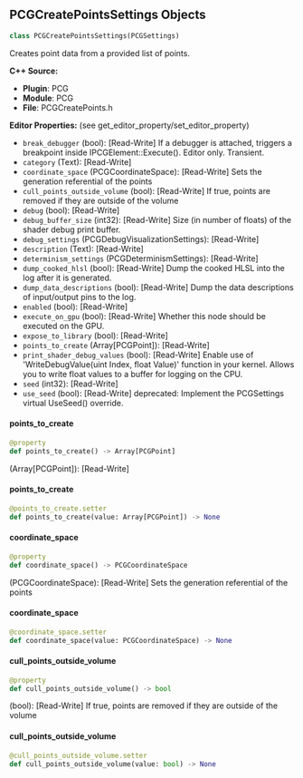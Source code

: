 ## PCGCreatePointsSettings Objects

```python
class PCGCreatePointsSettings(PCGSettings)
```

Creates point data from a provided list of points.

**C++ Source:**

- **Plugin**: PCG
- **Module**: PCG
- **File**: PCGCreatePoints.h

**Editor Properties:** (see get_editor_property/set_editor_property)

- ``break_debugger`` (bool):  [Read-Write] If a debugger is attached, triggers a breakpoint inside IPCGElement::Execute(). Editor only. Transient.
- ``category`` (Text):  [Read-Write]
- ``coordinate_space`` (PCGCoordinateSpace):  [Read-Write] Sets the generation referential of the points
- ``cull_points_outside_volume`` (bool):  [Read-Write] If true, points are removed if they are outside of the volume
- ``debug`` (bool):  [Read-Write]
- ``debug_buffer_size`` (int32):  [Read-Write] Size (in number of floats) of the shader debug print buffer.
- ``debug_settings`` (PCGDebugVisualizationSettings):  [Read-Write]
- ``description`` (Text):  [Read-Write]
- ``determinism_settings`` (PCGDeterminismSettings):  [Read-Write]
- ``dump_cooked_hlsl`` (bool):  [Read-Write] Dump the cooked HLSL into the log after it is generated.
- ``dump_data_descriptions`` (bool):  [Read-Write] Dump the data descriptions of input/output pins to the log.
- ``enabled`` (bool):  [Read-Write]
- ``execute_on_gpu`` (bool):  [Read-Write] Whether this node should be executed on the GPU.
- ``expose_to_library`` (bool):  [Read-Write]
- ``points_to_create`` (Array[PCGPoint]):  [Read-Write]
- ``print_shader_debug_values`` (bool):  [Read-Write] Enable use of 'WriteDebugValue(uint Index, float Value)' function in your kernel. Allows you to write float values to a buffer for logging on the CPU.
- ``seed`` (int32):  [Read-Write]
- ``use_seed`` (bool):  [Read-Write]
  deprecated: Implement the PCGSettings virtual UseSeed() override.

<a id="unreal.PCGCreatePointsSettings.points_to_create"></a>

#### points_to_create

```python
@property
def points_to_create() -> Array[PCGPoint]
```

(Array[PCGPoint]):  [Read-Write]

<a id="unreal.PCGCreatePointsSettings.points_to_create"></a>

#### points_to_create

```python
@points_to_create.setter
def points_to_create(value: Array[PCGPoint]) -> None
```

<a id="unreal.PCGCreatePointsSettings.coordinate_space"></a>

#### coordinate_space

```python
@property
def coordinate_space() -> PCGCoordinateSpace
```

(PCGCoordinateSpace):  [Read-Write] Sets the generation referential of the points

<a id="unreal.PCGCreatePointsSettings.coordinate_space"></a>

#### coordinate_space

```python
@coordinate_space.setter
def coordinate_space(value: PCGCoordinateSpace) -> None
```

<a id="unreal.PCGCreatePointsSettings.cull_points_outside_volume"></a>

#### cull_points_outside_volume

```python
@property
def cull_points_outside_volume() -> bool
```

(bool):  [Read-Write] If true, points are removed if they are outside of the volume

<a id="unreal.PCGCreatePointsSettings.cull_points_outside_volume"></a>

#### cull_points_outside_volume

```python
@cull_points_outside_volume.setter
def cull_points_outside_volume(value: bool) -> None
```

<a id="unreal.PCGCreatePointsGridSettings"></a>